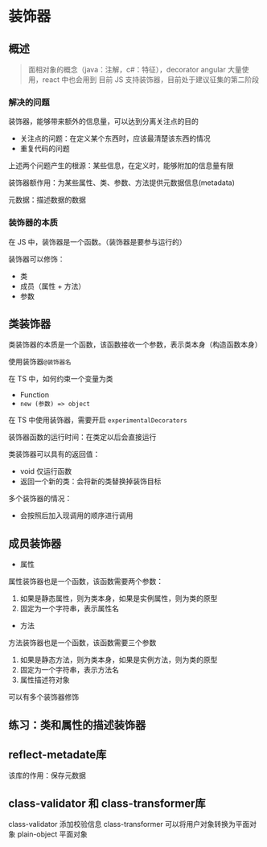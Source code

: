 # 装饰器

## 概述

> 面相对象的概念（java：注解，c#：特征），decorator
> angular 大量使用，react 中也会用到
> 目前 JS 支持装饰器，目前处于建议征集的第二阶段

### 解决的问题

装饰器，能够带来额外的信息量，可以达到分离关注点的目的

- 关注点的问题：在定义某个东西时，应该最清楚该东西的情况
- 重复代码的问题

上述两个问题产生的根源：某些信息，在定义时，能够附加的信息量有限

装饰器额作用：为某些属性、类、参数、方法提供元数据信息(metadata)

元数据：描述数据的数据

### 装饰器的本质

在 JS 中，装饰器是一个函数。（装饰器是要参与运行的）

装饰器可以修饰：
- 类
- 成员（属性 + 方法）
- 参数

## 类装饰器

类装饰器的本质是一个函数，该函数接收一个参数，表示类本身（构造函数本身）

使用装饰器```@装饰器名```

在 TS 中，如何约束一个变量为类

- Function 
- ```new (参数) => object```

在 TS 中使用装饰器，需要开启 ```experimentalDecorators```

装饰器函数的运行时间：在类定以后会直接运行

类装饰器可以具有的返回值：

- void 仅运行函数
- 返回一个新的类：会将新的类替换掉装饰目标

多个装饰器的情况：
- 会按照后加入现调用的顺序进行调用

## 成员装饰器
- 属性

属性装饰器也是一个函数，该函数需要两个参数：
1. 如果是静态属性，则为类本身，如果是实例属性，则为类的原型
2. 固定为一个字符串，表示属性名

- 方法

方法装饰器也是一个函数，该函数需要三个参数
1. 如果是静态方法，则为类本身，如果是实例方法，则为类的原型
2. 固定为一个字符串，表示方法名
3. 属性描述符对象

可以有多个装饰器修饰

## 练习：类和属性的描述装饰器

## reflect-metadate库

该库的作用：保存元数据

## class-validator 和 class-transformer库
class-validator 添加校验信息
class-transformer 可以将用户对象转换为平面对象
plain-object 平面对象

